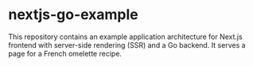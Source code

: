 # nextjs-go-example
This repository contains an example application architecture for Next.js frontend with server-side rendering (SSR) and a Go backend. It serves a page for a French omelette recipe.
